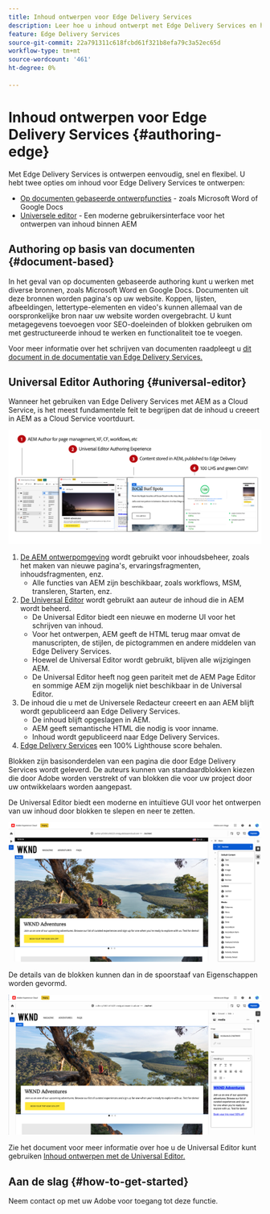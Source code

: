 ```yaml
---
title: Inhoud ontwerpen voor Edge Delivery Services
description: Leer hoe u inhoud ontwerpt met Edge Delivery Services en hoe u AEM inhoud ontwerpt met Edge Delivery Services.
feature: Edge Delivery Services
source-git-commit: 22a791311c618fcbd61f321b8efa79c3a52ec65d
workflow-type: tm+mt
source-wordcount: '461'
ht-degree: 0%

---
```



# Inhoud ontwerpen voor Edge Delivery Services {#authoring-edge}

Met Edge Delivery Services is ontwerpen eenvoudig, snel en flexibel. U hebt twee opties om inhoud voor Edge Delivery Services te ontwerpen:

* [Op documenten gebaseerde ontwerpfuncties](#document-based) - zoals Microsoft Word of Google Docs
* [Universele editor](#universal-editor) - Een moderne gebruikersinterface voor het ontwerpen van inhoud binnen AEM

## Authoring op basis van documenten {#document-based}

In het geval van op documenten gebaseerde authoring kunt u werken met diverse bronnen, zoals Microsoft Word en Google Docs. Documenten uit deze bronnen worden pagina&#39;s op uw website. Koppen, lijsten, afbeeldingen, lettertype-elementen en video&#39;s kunnen allemaal van de oorspronkelijke bron naar uw website worden overgebracht. U kunt metagegevens toevoegen voor SEO-doeleinden of blokken gebruiken om met gestructureerde inhoud te werken en functionaliteit toe te voegen.

Voor meer informatie over het schrijven van documenten raadpleegt u [dit document in de documentatie van Edge Delivery Services.](/help/edge/docs/authoring.md)

## Universal Editor Authoring {#universal-editor}

Wanneer het gebruiken van Edge Delivery Services met AEM as a Cloud Service, is het meest fundamentele feit te begrijpen dat de inhoud u creeert in AEM as a Cloud Service voortduurt.

![Hoe AEM creatie met Edge Delivery Services werkt](assets/how-aem-edge-works.png)

1. [De AEM ontwerpomgeving](/help/sites-cloud/authoring/getting-started/quick-start.md) wordt gebruikt voor inhoudsbeheer, zoals het maken van nieuwe pagina&#39;s, ervaringsfragmenten, inhoudsfragmenten, enz.
   * Alle functies van AEM zijn beschikbaar, zoals workflows, MSM, transleren, Starten, enz.
1. [De Universal Editor](/help/implementing/universal-editor/authoring.md) wordt gebruikt aan auteur de inhoud die in AEM wordt beheerd.
   * De Universal Editor biedt een nieuwe en moderne UI voor het schrijven van inhoud.
   * Voor het ontwerpen, AEM geeft de HTML terug maar omvat de manuscripten, de stijlen, de pictogrammen en andere middelen van Edge Delivery Services.
   * Hoewel de Universal Editor wordt gebruikt, blijven alle wijzigingen AEM.
   * De Universal Editor heeft nog geen pariteit met de AEM Page Editor en sommige AEM zijn mogelijk niet beschikbaar in de Universal Editor.
1. De inhoud die u met de Universele Redacteur creeert en aan AEM blijft wordt gepubliceerd aan Edge Delivery Services.
   * De inhoud blijft opgeslagen in AEM.
   * AEM geeft semantische HTML die nodig is voor inname.
   * Inhoud wordt gepubliceerd naar Edge Delivery Services.
1. [Edge Delivery Services](/help/edge/developer/keeping-it-100.md) een 100% Lighthouse score behalen.

Blokken zijn basisonderdelen van een pagina die door Edge Delivery Services wordt geleverd. De auteurs kunnen van standaardblokken kiezen die door Adobe worden verstrekt of van blokken die voor uw project door uw ontwikkelaars worden aangepast.

De Universal Editor biedt een moderne en intuïtieve GUI voor het ontwerpen van uw inhoud door blokken te slepen en neer te zetten.

![Blokken slepen en neerzetten in de Universal Editor](assets/blocks.png)

De details van de blokken kunnen dan in de spoorstaaf van Eigenschappen worden gevormd.

![Blokeigenschappen configureren](assets/block-properties.png)

Zie het document voor meer informatie over hoe u de Universal Editor kunt gebruiken [Inhoud ontwerpen met de Universal Editor.](/help/implementing/universal-editor/authoring.md)

## Aan de slag {#how-to-get-started}

Neem contact op met uw Adobe voor toegang tot deze functie.
